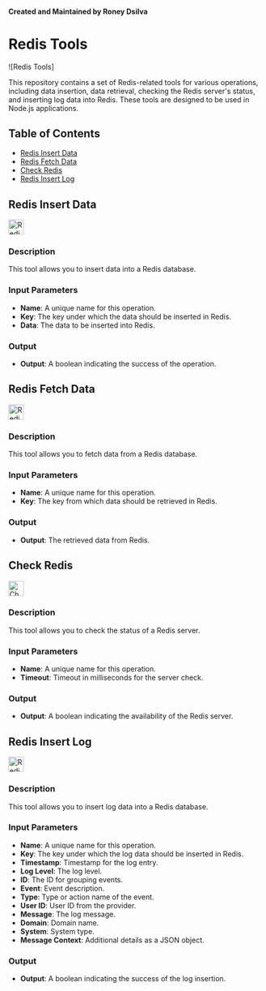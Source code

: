 #### Created and Maintained by Roney Dsilva

# Redis Tools

![Redis Tools]

This repository contains a set of Redis-related tools for various operations, including data insertion, data retrieval, checking the Redis server's status, and inserting log data into Redis. These tools are designed to be used in Node.js applications.

## Table of Contents

- [Redis Insert Data](#redis-insert-data)
- [Redis Fetch Data](#redis-fetch-data)
- [Check Redis](#check-redis)
- [Redis Insert Log](#redis-insert-log)

## Redis Insert Data

<img src="https://github.com/seanyeh/fontawesome-svgs/raw/master/svg/database-solid.svg" width="30" height="30" alt="Redis Insert Data Icon">

### Description

This tool allows you to insert data into a Redis database.

### Input Parameters

- **Name**: A unique name for this operation.
- **Key**: The key under which the data should be inserted in Redis.
- **Data**: The data to be inserted into Redis.

### Output

- **Output**: A boolean indicating the success of the operation.

## Redis Fetch Data
<img src="https://github.com/seanyeh/fontawesome-svgs/raw/master/svg/download-solid.svg" width="30" height="30" alt="Redis Insert Data Icon">

### Description

This tool allows you to fetch data from a Redis database.

### Input Parameters

- **Name**: A unique name for this operation.
- **Key**: The key from which data should be retrieved in Redis.

### Output

- **Output**: The retrieved data from Redis.

## Check Redis

<img src="https://github.com/seanyeh/fontawesome-svgs/raw/master/svg/heartbeat-solid.svg" width="30" height="30" alt="Check Redis Icon">

### Description

This tool allows you to check the status of a Redis server.

### Input Parameters

- **Name**: A unique name for this operation.
- **Timeout**: Timeout in milliseconds for the server check.

### Output

- **Output**: A boolean indicating the availability of the Redis server.

## Redis Insert Log

<img src="https://github.com/seanyeh/fontawesome-svgs/raw/master/svg/save-solid.svg" width="30" height="30" alt="Redis Insert Log Icon">

### Description

This tool allows you to insert log data into a Redis database.

### Input Parameters

- **Name**: A unique name for this operation.
- **Key**: The key under which the log data should be inserted in Redis.
- **Timestamp**: Timestamp for the log entry.
- **Log Level**: The log level.
- **ID**: The ID for grouping events.
- **Event**: Event description.
- **Type**: Type or action name of the event.
- **User ID**: User ID from the provider.
- **Message**: The log message.
- **Domain**: Domain name.
- **System**: System type.
- **Message Context**: Additional details as a JSON object.

### Output

- **Output**: A boolean indicating the success of the log insertion.


